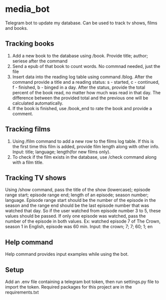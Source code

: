 # media_bot
Telegram bot to update my database. Can be used to track tv shows, films and books. 

## Tracking books

1. Add a new book to the database using /book. Provide title; author; seriese after the command
2. Send a epub of that book to count words. No commnad needed, just the file
3. Insert data into the reading log table using command /blog. After the command provide a title and a reading status: s - started, c - continued, f - finished, b - binged in a day. After the status, provide the total percent of the book read, no matter how much was read in that day. The difference between the provided total and the previous one will be calculated automatically.
4. If the book is finished, use /book_end to rate the book and provide a comment.

## Tracking films

1. Using /film command to add a new row to the films log table. If this is the first time this film is added, provide film length along with other info. Input: title; language; length(for new films only).
2. To check if the film exists in the database, use /check command along with a film title.

## Tracking TV shows

Using /show command, pass the title of the show (lowercase); episode range start; episode range end; length of an episode; season number; language.
Episode range start should be the number of the episode in the season and the range end should be the last episode number that was watched that day. So if the user watched from episode number 3 to 5, these values should be passed. If only one episode was watched, pass the number of the episode in both values. 
Ex: watched episode 7 of The Crown, season 1 in English, episode was 60 min. Input: the crown; 7; 7; 60; 1; en

## Help command
Help command provides input examples while using the bot.

## Setup
Add an .env file containing a telegram bot token, then run settings.py file to import the token. 
Required packages for this project are in the requirements.txt